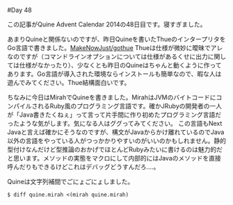 #Day 48

この記事がQuine Advent Calendar 2014の48日目です。寝すぎました。

あまりQuineと関係ないのですが、昨日Quineを書いたThueのインタープリタをGo言語で書きました。[MakeNowJust/gothue](https://github.com/MakeNowJust/gothue)
Thueは仕様が微妙に曖昧でアレなのですが（コマンドラインオプションについては仕様があるくせに出力に関しては仕様がなかったり）、少なくとも昨日のQuineはちゃんと動くように作ってあります。Go言語が導入された環境ならインストールも簡単なので、暇な人は遊んでみてください。Thue結構面白いです。

ちなみに今日はMirahでQuineを書きました。MirahはJVMのバイトコードにコンパイルされるRuby風のプログラミング言語です。確かJRubyの開発者の一人が「Java書きたくねぇ」って言って片手間に作り初めたプログラミング言語だったような気がします。気になる人はググってみてください。
この言語もNext Javaと言えば確かにそうなのですが、構文がJavaからかけ離れているのでJava以外の言語をやっている人がつっかかりやすいのがいいのかもしれません。静的型付けなんだけど型推論のおかげでほとんどRubyみたいに書けるのは魅力的だと思います。メソッドの実態をマクロにして内部的にはJavaのメソッドを直接呼んだりもできるけどこれはデバッグどうすんだろ‥‥。

Quineは文字列補間でごにょごにょしました。

```console
$ diff quine.mirah <(mirah quine.mirah)
```
